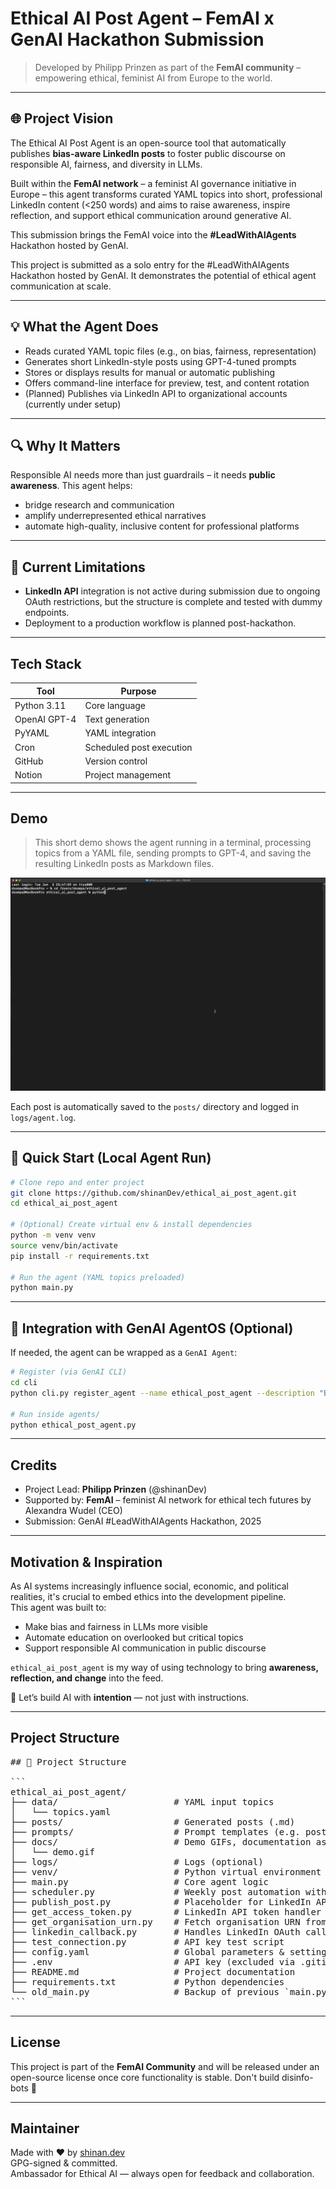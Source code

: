# Ethical AI Post Agent – FemAI x GenAI Hackathon Submission

> Developed by Philipp Prinzen as part of the **FemAI community** – empowering ethical, feminist AI from Europe to the world.

---

## 🌐 Project Vision

The Ethical AI Post Agent is an open-source tool that automatically publishes **bias-aware LinkedIn posts** to foster public discourse on responsible AI, fairness, and diversity in LLMs.

Built within the **FemAI network** – a feminist AI governance initiative in Europe – this agent transforms curated YAML topics into short, professional LinkedIn content (<250 words) and aims to raise awareness, inspire reflection, and support ethical communication around generative AI.

This submission brings the FemAI voice into the **#LeadWithAIAgents** Hackathon hosted by GenAI.

This project is submitted as a solo entry for the #LeadWithAIAgents Hackathon hosted by GenAI. It demonstrates the potential of ethical agent communication at scale.

---

## 💡 What the Agent Does

- Reads curated YAML topic files (e.g., on bias, fairness, representation)
- Generates short LinkedIn-style posts using GPT-4-tuned prompts
- Stores or displays results for manual or automatic publishing
- Offers command-line interface for preview, test, and content rotation
- (Planned) Publishes via LinkedIn API to organizational accounts (currently under setup)

---

## 🔍 Why It Matters

Responsible AI needs more than just guardrails – it needs **public awareness**. This agent helps:
- bridge research and communication
- amplify underrepresented ethical narratives
- automate high-quality, inclusive content for professional platforms

---

## 🚧 Current Limitations

- **LinkedIn API** integration is not active during submission due to ongoing OAuth restrictions, but the structure is complete and tested with dummy endpoints.
- Deployment to a production workflow is planned post-hackathon.

---

## Tech Stack


| Tool         | Purpose                          |
|--------------|----------------------------------|
| Python 3.11  | Core language                    |
| OpenAI GPT-4 | Text generation                  |
| PyYAML       | YAML integration                 |
| Cron         | Scheduled post execution         |
| GitHub       | Version control                  |
| Notion       | Project management               |


---

## Demo

> This short demo shows the agent running in a terminal, processing topics from a YAML file, sending prompts to GPT-4, and saving the resulting LinkedIn posts as Markdown files.

![Demo Animation](docs/demo.gif)

Each post is automatically saved to the `posts/` directory and logged in `logs/agent.log`.

---

## 🧪 Quick Start (Local Agent Run)

```bash
# Clone repo and enter project
git clone https://github.com/shinanDev/ethical_ai_post_agent.git
cd ethical_ai_post_agent

# (Optional) Create virtual env & install dependencies
python -m venv venv
source venv/bin/activate
pip install -r requirements.txt

# Run the agent (YAML topics preloaded)
python main.py
```

---

## 🔧 Integration with GenAI AgentOS (Optional)

If needed, the agent can be wrapped as a `GenAI Agent`:
```bash
# Register (via GenAI CLI)
cd cli
python cli.py register_agent --name ethical_post_agent --description "Bias-aware post generator for LinkedIn"

# Run inside agents/
python ethical_post_agent.py
```

---

## Credits

- Project Lead: **Philipp Prinzen** (@shinanDev)
- Supported by: **FemAI** – feminist AI network for ethical tech futures by Alexandra Wudel (CEO)
- Submission: GenAI #LeadWithAIAgents Hackathon, 2025

---

## Motivation & Inspiration

As AI systems increasingly influence social, economic, and political realities, it's crucial to embed ethics into the development pipeline.  
This agent was built to:

- Make bias and fairness in LLMs more visible  
- Automate education on overlooked but critical topics  
- Support responsible AI communication in public discourse

`ethical_ai_post_agent` is my way of using technology to bring **awareness, reflection, and change** into the feed.

🧠 Let’s build AI with **intention** — not just with instructions.

---

## Project Structure

<pre lang="markdown">
## 📁 Project Structure

```
ethical_ai_post_agent/
├── data/                      # YAML input topics
│   └── topics.yaml
├── posts/                     # Generated posts (.md)
├── prompts/                   # Prompt templates (e.g. post_prompt.txt)
├── docs/                      # Demo GIFs, documentation assets
│   └── demo.gif
├── logs/                      # Logs (optional)
├── venv/                      # Python virtual environment (excluded)
├── main.py                    # Core agent logic
├── scheduler.py               # Weekly post automation with APScheduler
├── publish_post.py            # Placeholder for LinkedIn API post
├── get_access_token.py        # LinkedIn API token handler
├── get_organisation_urn.py    # Fetch organisation URN from LinkedIn
├── linkedin_callback.py       # Handles LinkedIn OAuth callback (WIP)
├── test_connection.py         # API key test script
├── config.yaml                # Global parameters & settings
├── .env                       # API key (excluded via .gitignore)
├── README.md                  # Project documentation
├── requirements.txt           # Python dependencies
└── old_main.py                # Backup of previous `main.py` version
```
</pre>

---

## License

This project is part of the **FemAI Community** and will be released under an open-source license once core functionality is stable.
Don't build disinfo-bots 🙏

---

## Maintainer

Made with ❤️ by [shinan.dev](https://github.com/shinanDev)  
GPG-signed & committed.  
Ambassador for Ethical AI — always open for feedback and collaboration.